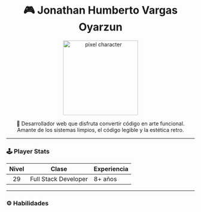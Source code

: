 <!-- Retro 2D Profile - jonathanV22 -->

<h1 align="center">
  🎮 Jonathan Humberto Vargas Oyarzun
</h1>

<p align="center">
  <img src="https://i.imgur.com/XbJ6q6s.gif" width="200" alt="pixel character"/>
</p>

<p align="center">
  🧠 Desarrollador web que disfruta convertir código en arte funcional.<br>
  Amante de los sistemas limpios, el código legible y la estética retro.
</p>

---

### 🕹️ Player Stats

| Nivel | Clase | Experiencia |
|:-----:|:------:|:------------|
| 29 | Full Stack Developer | 8+ años |

---

### ⚙️ Habilidades

